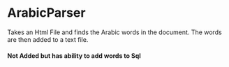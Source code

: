# ArabicParser
Takes an Html File and finds the Arabic words in the document. The words are then added to a text file. 

<h4>Not Added but has ability to add words to Sql</h4>
